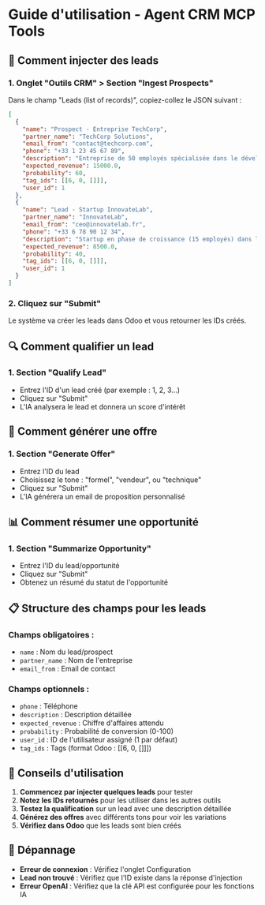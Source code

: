 # Guide d'utilisation - Agent CRM MCP Tools

## 🎯 Comment injecter des leads

### 1. **Onglet "Outils CRM" > Section "Ingest Prospects"**

Dans le champ "Leads (list of records)", copiez-collez le JSON suivant :

```json
[
  {
    "name": "Prospect - Entreprise TechCorp",
    "partner_name": "TechCorp Solutions",
    "email_from": "contact@techcorp.com",
    "phone": "+33 1 23 45 67 89",
    "description": "Entreprise de 50 employés spécialisée dans le développement logiciel. Intéressée par nos solutions CRM pour améliorer leur gestion commerciale.",
    "expected_revenue": 15000.0,
    "probability": 60,
    "tag_ids": [[6, 0, []]],
    "user_id": 1
  },
  {
    "name": "Lead - Startup InnovateLab",
    "partner_name": "InnovateLab",
    "email_from": "ceo@innovatelab.fr",
    "phone": "+33 6 78 90 12 34",
    "description": "Startup en phase de croissance (15 employés) dans l'IoT. Recherche une solution CRM intégrée pour gérer leurs prospects internationaux.",
    "expected_revenue": 8500.0,
    "probability": 40,
    "tag_ids": [[6, 0, []]],
    "user_id": 1
  }
]
```

### 2. **Cliquez sur "Submit"**

Le système va créer les leads dans Odoo et vous retourner les IDs créés.

## 🔍 Comment qualifier un lead

### 1. **Section "Qualify Lead"**
- Entrez l'ID d'un lead créé (par exemple : 1, 2, 3...)
- Cliquez sur "Submit"
- L'IA analysera le lead et donnera un score d'intérêt

## 📧 Comment générer une offre

### 1. **Section "Generate Offer"**
- Entrez l'ID du lead
- Choisissez le tone : "formel", "vendeur", ou "technique"
- Cliquez sur "Submit"
- L'IA générera un email de proposition personnalisé

## 📊 Comment résumer une opportunité

### 1. **Section "Summarize Opportunity"**
- Entrez l'ID du lead/opportunité
- Cliquez sur "Submit"
- Obtenez un résumé du statut de l'opportunité

## 📋 Structure des champs pour les leads

### Champs obligatoires :
- `name` : Nom du lead/prospect
- `partner_name` : Nom de l'entreprise
- `email_from` : Email de contact

### Champs optionnels :
- `phone` : Téléphone
- `description` : Description détaillée
- `expected_revenue` : Chiffre d'affaires attendu
- `probability` : Probabilité de conversion (0-100)
- `user_id` : ID de l'utilisateur assigné (1 par défaut)
- `tag_ids` : Tags (format Odoo : [[6, 0, []]])

## 🎯 Conseils d'utilisation

1. **Commencez par injecter quelques leads** pour tester
2. **Notez les IDs retournés** pour les utiliser dans les autres outils
3. **Testez la qualification** sur un lead avec une description détaillée
4. **Générez des offres** avec différents tons pour voir les variations
5. **Vérifiez dans Odoo** que les leads sont bien créés

## 🔧 Dépannage

- **Erreur de connexion** : Vérifiez l'onglet Configuration
- **Lead non trouvé** : Vérifiez que l'ID existe dans la réponse d'injection
- **Erreur OpenAI** : Vérifiez que la clé API est configurée pour les fonctions IA 